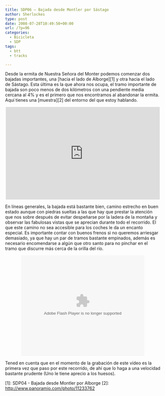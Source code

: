 ```yaml
---
title: SDP06 – Bajada desde Montler por Sástago
author: Sherlockes
type: post
date: 2008-07-28T10:49:50+00:00
url: /?p=96
categories:
  - Bicicleta
  - SDP
tags:
  - btt
  - tracks

---
```

Desde la ermita de Nuestra Señora del Monter podemos comenzar dos bajadas importantes, una [hacia el lado de Alborge][1] y otra hacia el lado de Sástago. Esta última es la que ahora nos ocupa, el tramo importante de bajada son poco menos de dos kilómetros con una pendiente media cercana al 4% y es el primero que nos encontramos al abandonar la ermita. Aquí tienes una [muestra][2] del entorno del que estoy hablando.
  


<center>
  </p> 
  
  <p>
    <iframe width="500" height="300" frameborder="0" scrolling="no" marginheight="0" marginwidth="0" src="http://maps.google.es/maps/ms?ie=UTF8&oe=utf-8&client=firefox-a&hl=es&t=k&s=AARTsJp0_-1sFLHwniVHUChq64iTJ9jpjg&msa=0&msid=111152816132524459472.00045307867942b77fd13&ll=41.333771,-0.332336&spn=0.038669,0.085831&z=13&output=embed"></iframe>
  </p>
  
  <p>
    </center>
  </p>
  
  <p>
    En líneas generales, la bajada está bastante bien, camino estrecho en buen estado aunque con piedras sueltas a las que hay que prestar la atención que nos sobre después de evitar despeñarse por la ladera de la montaña y observar las fabulosas vistas que se aprecian durante todo el recorrido. El que este camino no sea accesible para los coches le da un encanto especial. Es importante contar con buenos frenos si no queremos arriesgar demasiado, ya que hay un par de tramos bastante empinados, además es necesario encomendarse a algún que otro santo para no pinchar en el tramo que discurre más cerca de la orilla del río.
  </p>
  
  <p>
    <center>
      <embed id="VideoPlayback" style="width:400px;height:326px" allowFullScreen="true" src="http://video.google.com/googleplayer.swf?docid=8137483082026292665&hl=es&fs=true" type="application/x-shockwave-flash">
      </embed>
    </center>
  </p>
  
  <p>
    Tened en cuenta que en el momento de la grabación de este vídeo es la primera vez que paso por este recorrido, de ahí que lo haga a una velocidad bastante prudente (Uno le tiene aprecio a los huesos).
  </p>

 [1]: SDP04 - Bajada desde Montler por Alborge
 [2]: http://www.panoramio.com/photo/11233762